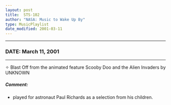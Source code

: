 ```yaml
---
layout: post
title:  STS-102
author: "NASA: Music to Wake Up By"
type: MusicPlaylist
date_modified: 2001-03-11
---
```


----
### DATE: March 11, 2001
----
✧ Blast Off from the animated feature Scooby Doo and the Alien Invaders by UNKNOWN

##### Comment:
* played for astronaut Paul Richards as a selection from his children.
